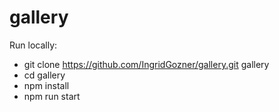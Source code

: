 # gallery

Run locally:
- git clone https://github.com/IngridGozner/gallery.git gallery
- cd gallery
- npm install
- npm run start
